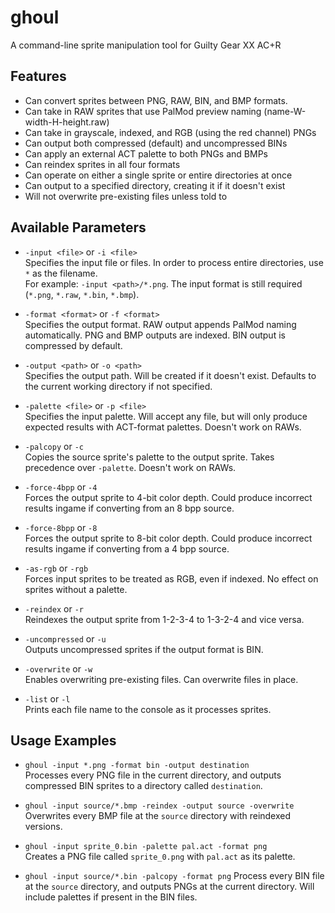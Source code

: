 # ghoul
 A command-line sprite manipulation tool for Guilty Gear XX AC+R

## Features
 - Can convert sprites between PNG, RAW, BIN, and BMP formats.
 - Can take in RAW sprites that use PalMod preview naming (name-W-width-H-height.raw)
 - Can take in grayscale, indexed, and RGB (using the red channel) PNGs
 - Can output both compressed (default) and uncompressed BINs
 - Can apply an external ACT palette to both PNGs and BMPs
 - Can reindex sprites in all four formats
 - Can operate on either a single sprite or entire directories at once
 - Can output to a specified directory, creating it if it doesn't exist
 - Will not overwrite pre-existing files unless told to

## Available Parameters
 - `-input <file>` or `-i <file>`<br/>
 Specifies the input file or files. In order to process entire directories, use `*` as the filename.<br/>
 For example: `-input <path>/*.png`. The input format is still required (`*.png`, `*.raw`, `*.bin`, `*.bmp`).

 - `-format <format>` or `-f <format>`<br/>
 Specifies the output format. RAW output appends PalMod naming automatically. PNG and BMP outputs are indexed. BIN output is compressed by default.

 - `-output <path>` or `-o <path>`<br/>
 Specifies the output path. Will be created if it doesn't exist. Defaults to the current working directory if not specified.

 - `-palette <file>` or `-p <file>`<br/>
 Specifies the input palette. Will accept any file, but will only produce expected results with ACT-format palettes. Doesn't work on RAWs.

 - `-palcopy` or `-c`<br/>
 Copies the source sprite's palette to the output sprite. Takes precedence over `-palette`. Doesn't work on RAWs.

 - `-force-4bpp` or `-4`<br/>
 Forces the output sprite to 4-bit color depth. Could produce incorrect results ingame if converting from an 8 bpp source.
 
 - `-force-8bpp` or `-8`<br/>
 Forces the output sprite to 8-bit color depth. Could produce incorrect results ingame if converting from a 4 bpp source.
 
 - `-as-rgb` or `-rgb`<br/>
 Forces input sprites to be treated as RGB, even if indexed. No effect on sprites without a palette.

 - `-reindex` or `-r`<br/>
 Reindexes the output sprite from 1-2-3-4 to 1-3-2-4 and vice versa.

 - `-uncompressed` or `-u`<br/>
 Outputs uncompressed sprites if the output format is BIN.

 - `-overwrite` or `-w`<br/>
 Enables overwriting pre-existing files. Can overwrite files in place.

 - `-list` or `-l`<br/>
 Prints each file name to the console as it processes sprites.

## Usage Examples
 - `ghoul -input *.png -format bin -output destination`<br/>
 Processes every PNG file in the current directory, and outputs compressed BIN sprites to a directory called `destination`.

 - `ghoul -input source/*.bmp -reindex -output source -overwrite`<br/>
 Overwrites every BMP file at the `source` directory with reindexed versions.

 - `ghoul -input sprite_0.bin -palette pal.act -format png`<br/>
 Creates a PNG file called `sprite_0.png` with `pal.act` as its palette.
 
 - `ghoul -input source/*.bin -palcopy -format png`
 Process every BIN file at the `source` directory, and outputs PNGs at the current directory. Will include palettes if present in the BIN files.